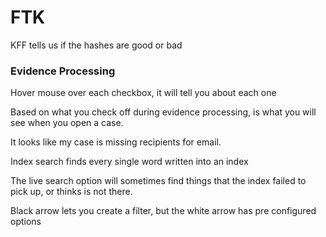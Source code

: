 
# FTK

KFF 
tells us if the hashes are good or bad

### Evidence Processing
Hover mouse over each checkbox, it will tell you about each one

Based on what you check off during evidence processing, is what you will see when you open a case.

It looks like my case is missing recipients for email.


Index search finds every single word written into an index

The live search option will sometimes find things that the index failed to pick up, or thinks is not there.

Black arrow lets you create a filter, but the white arrow has pre configured options

